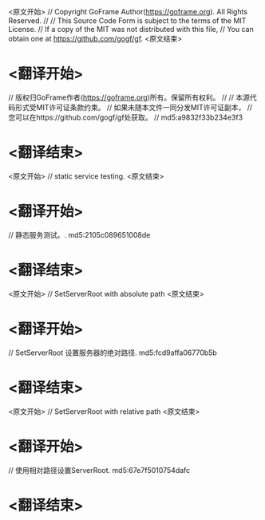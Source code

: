 
<原文开始>
// Copyright GoFrame Author(https://goframe.org). All Rights Reserved.
//
// This Source Code Form is subject to the terms of the MIT License.
// If a copy of the MIT was not distributed with this file,
// You can obtain one at https://github.com/gogf/gf.
<原文结束>

# <翻译开始>
// 版权归GoFrame作者(https://goframe.org)所有。保留所有权利。
//
// 本源代码形式受MIT许可证条款约束。
// 如果未随本文件一同分发MIT许可证副本，
// 您可以在https://github.com/gogf/gf处获取。
// md5:a9832f33b234e3f3
# <翻译结束>


<原文开始>
// static service testing.
<原文结束>

# <翻译开始>
// 静态服务测试。. md5:2105c089651008de
# <翻译结束>


<原文开始>
// SetServerRoot with absolute path
<原文结束>

# <翻译开始>
// SetServerRoot 设置服务器的绝对路径. md5:fcd9affa06770b5b
# <翻译结束>


<原文开始>
// SetServerRoot with relative path
<原文结束>

# <翻译开始>
// 使用相对路径设置ServerRoot. md5:67e7f5010754dafc
# <翻译结束>

